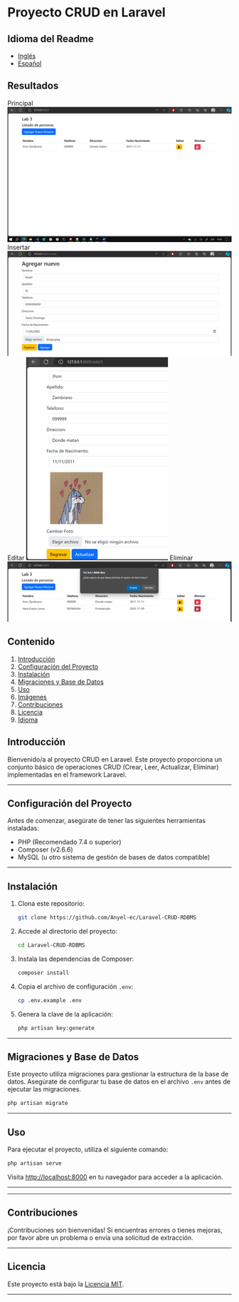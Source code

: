 # Proyecto CRUD en Laravel
## Idioma del Readme

- [Inglés](README.md)
- [Español](README-es.md)


## Resultados

Principal
![Ejemplo de Imagen](/doc/Captura.PNG)
Insertar
![Ejemplo de Imagen](/doc/create.PNG)
Editar
![Ejemplo de Imagen](/doc/editar.png)
Eliminar
![Ejemplo de Imagen](/doc/eliminar.png)

## Contenido

1. [Introducción](#introducción)
2. [Configuración del Proyecto](#configuración-del-proyecto)
3. [Instalación](#instalación)
4. [Migraciones y Base de Datos](#migraciones-y-base-de-datos)
5. [Uso](#uso)
6. [Imágenes](#imágenes)
7. [Contribuciones](#contribuciones)
8. [Licencia](#licencia)
9. [Idioma](#idioma)

## Introducción

Bienvenido/a al proyecto CRUD en Laravel. Este proyecto proporciona un conjunto básico de operaciones CRUD (Crear, Leer, Actualizar, Eliminar) implementadas en el framework Laravel.

---

## Configuración del Proyecto

Antes de comenzar, asegúrate de tener las siguientes herramientas instaladas:

- PHP (Recomendado 7.4 o superior)
- Composer (v2.6.6)
- MySQL (u otro sistema de gestión de bases de datos compatible)

---

## Instalación

1. Clona este repositorio:

    ```bash
    git clone https://github.com/Anyel-ec/Laravel-CRUD-RDBMS
    ```

2. Accede al directorio del proyecto:

    ```bash
    cd Laravel-CRUD-RDBMS
    ```

3. Instala las dependencias de Composer:

    ```bash
    composer install
    ```

4. Copia el archivo de configuración `.env`:

    ```bash
    cp .env.example .env
    ```

5. Genera la clave de la aplicación:

    ```bash
    php artisan key:generate
    ```

---

## Migraciones y Base de Datos

Este proyecto utiliza migraciones para gestionar la estructura de la base de datos. Asegúrate de configurar tu base de datos en el archivo `.env` antes de ejecutar las migraciones.

```bash
php artisan migrate
```

---

## Uso

Para ejecutar el proyecto, utiliza el siguiente comando:

```bash
php artisan serve
```

Visita [http://localhost:8000](http://localhost:8000) en tu navegador para acceder a la aplicación.

---


---

## Contribuciones

¡Contribuciones son bienvenidas! Si encuentras errores o tienes mejoras, por favor abre un problema o envía una solicitud de extracción.

---

## Licencia

Este proyecto está bajo la [Licencia MIT](LICENSE).

---


